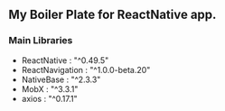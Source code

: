 ## My Boiler Plate for ReactNative app.

### Main Libraries
- ReactNative : "^0.49.5"
- ReactNavigation : "^1.0.0-beta.20"
- NativeBase : "^2.3.3"
- MobX : "^3.3.1"
- axios : "^0.17.1"